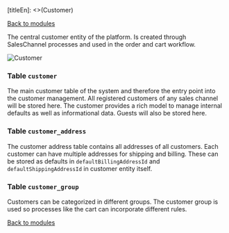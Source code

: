 [titleEn]: <>(Customer)

[Back to modules](./../10-modules.md)

The central customer entity of the platform. Is created through SalesChannel processes and used in the order and cart workflow.

![Customer](./dist/erm-shopware-core-checkout-customer.svg)


### Table `customer`

The main customer table of the system and therefore the entry point into the customer management. All registered customers of any sales channel will be stored here. The customer provides a rich model to manage internal defaults as well as informational data. Guests will also be stored here.


### Table `customer_address`

The customer address table contains all addresses of all customers. Each customer can have multiple addresses for shipping and billing. These can be stored as defaults in `defaultBillingAddressId` and `defaultShippingAddressId` in customer entity itself.


### Table `customer_group`

Customers can be categorized in different groups. The customer group is used so processes like the cart can incorporate different rules.


[Back to modules](./../10-modules.md)
